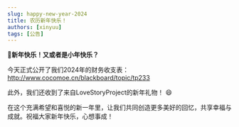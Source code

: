 ```yaml
---
slug: happy-new-year-2024
title: 农历新年快乐！
authors: [xinyuu]
tags: [公告]
---
```


:tada:**新年快乐！又或者是小年快乐？**

今天正式公开了我们2024年的财务收支表：http://www.cocomoe.cn/blackboard/topic/tp233

此外，我们还收到了来自LoveStoryProject的新年礼物！ 😄​

在这个充满希望和喜悦的新一年里，让我们共同创造更多美好的回忆，共享幸福与成就。祝福大家新年快乐，心想事成！
